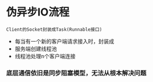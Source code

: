 # 伪异步IO流程
`Client的Socket封装成Task(Runnable接口)`
- 每当有一个新的客户端请求接入时，封装成
- 服务端创建线程池
- 线程池处理n个客户端连接

### 底层通信依旧是同步阻塞模型，无法从根本解决问题
